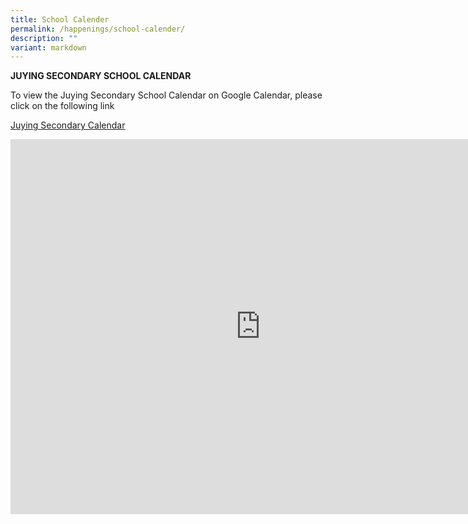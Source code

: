 ```yaml
---
title: School Calender
permalink: /happenings/school-calender/
description: ""
variant: markdown
---
```

<b>JUYING SECONDARY SCHOOL CALENDAR</b>
<p>To view the Juying Secondary School Calendar on Google Calendar, please click on the following link</p>

[Juying Secondary Calendar](https://calendar.google.com/calendar/u/0?cid=Y190NzBkdWc5cHRldW12NG5vNzF0cTkzdDA2b0Bncm91cC5jYWxlbmRhci5nb29nbGUuY29t)
<p></p>
<iframe scrolling="no" frameborder="0" height="600" width="800" style="border: 0" src="https://calendar.google.com/calendar/embed?src=c_t70dug9pteumv4no71tq93t06o%40group.calendar.google.com&amp;ctz=Asia%2FSingapore"></iframe>